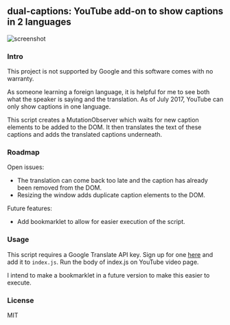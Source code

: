 ## dual-captions: YouTube add-on to show captions in 2 languages

![screenshot](https://github.com/mikesteele/dual-captions/blob/master/screenshot.gif)

### Intro

This project is not supported by Google and this software comes with no warranty.

As someone learning a foreign language, it is helpful for me to see both what the speaker is saying and the translation. As of July 2017, YouTube can only show captions in one language. 

This script creates a MutationObserver which waits for new caption elements to be added to the DOM. It then translates the text of these captions and adds the translated captions underneath.

### Roadmap

Open issues:

- The translation can come back too late and the caption has already been removed from the DOM. 
- Resizing the window adds duplicate caption elements to the DOM.

Future features:

- Add bookmarklet to allow for easier execution of the script.

### Usage

This script requires a Google Translate API key. Sign up for one <a href="https://console.cloud.google.com/apis/">here</a> and add it to `index.js`. Run the body of index.js on YouTube video page.

I intend to make a bookmarklet in a future version to make this easier to execute.

### License

MIT
